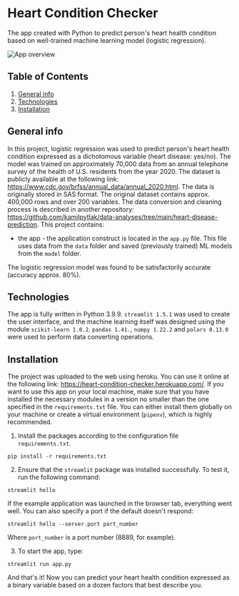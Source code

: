 # Heart Condition Checker
The app created with Python to predict person's heart health condition based on well-trained machine learning model (logistic regression).

![App overview](https://i.imgur.com/4wTlvKj.png)

## Table of Contents
1. [General info](#general-info)
2. [Technologies](#technologies)
3. [Installation](#installation)


## General info
In this project, logistic regression was used to predict person's heart health condition expressed as a dichotomous variable (heart disease: yes/no). The model was trained on approximately 70,000 data from an annual telephone survey of the health of U.S. residents from the year 2020. The dataset is publicly available at the following link: https://www.cdc.gov/brfss/annual_data/annual_2020.html. The data is originally stored in SAS format. The original dataset contains approx. 400,000 rows and over 200 variables. The data conversion and cleaning process is described in another repository: https://github.com/kamilpytlak/data-analyses/tree/main/heart-disease-prediction. This project contains:
* the app - the application construct is located in the `app.py` file. This file uses data from the `data` folder and saved (previously trained) ML models from the `model` folder.

The logistic regression model was found to be satisfactorily accurate (accuracy approx. 80%).

## Technologies
The app is fully written in Python 3.9.9. `streamlit 1.5.1` was used to create the user interface, and the machine learning itself was designed using the module `scikit-learn 1.0.2`. `pandas 1.41.`, `numpy 1.22.2` and `polars 0.13.0` were used to perform data converting operations.

## Installation
The project was uploaded to the web using heroku. You can use it online at the following link: https://heart-condition-checker.herokuapp.com/. If you want to use this app on your local machine, make sure that you have installed the necessary modules in a version no smaller than the one specified in the `requirements.txt` file. You can either install them globally on your machine or create a virtual environment (`pipenv`), which is highly recommended.
1.  Install the packages according to the configuration file `requirements.txt`.
```
pip install -r requirements.txt
```

2.  Ensure that the `streamlit` package was installed successfully. To test it, run the following command:
```
streamlit hello
```
If the example application was launched in the browser tab, everything went well. You can also specify a port if the default doesn't respond:
```
streamlit hello --server.port port_number
```
Where `port_number` is a port number (8889, for example).

3.  To start the app, type:
```
streamlit run app.py
```

And that's it! Now you can predict your heart health condition expressed as a binary variable based on a dozen factors that best describe you.
